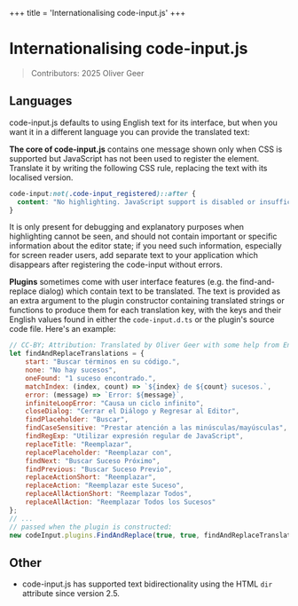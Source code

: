 +++
title = 'Internationalising code-input.js'
+++

# Internationalising code-input.js

> Contributors: 2025 Oliver Geer

## Languages

code-input.js defaults to using English text for its interface, but when you want it in a different language you can provide the translated text:

**The core of code-input.js** contains one message shown only when CSS is supported but JavaScript has not been used to register the element. Translate it by writing the following CSS rule, replacing the text with its localised version.

```css
code-input:not(.code-input_registered)::after {
  content: "No highlighting. JavaScript support is disabled or insufficient, or codeInput.registerTemplate has not been called."!important;
}
```

It is only present for debugging and explanatory purposes when highlighting cannot be seen, and should not contain important or specific information about the editor state; if you need such information, especially for screen reader users, add separate text to your application which disappears after registering the code-input without errors.

**Plugins** sometimes come with user interface features (e.g. the find-and-replace dialog) which contain text to be translated. The text is provided as an extra argument to the plugin constructor containing translated strings or functions to produce them for each translation key, with the keys and their English values found in either the `code-input.d.ts` or the plugin's source code file. Here's an example:
```javascript
// CC-BY; Attribution: Translated by Oliver Geer with some help from English Wiktionary
let findAndReplaceTranslations = {
    start: "Buscar términos en su código.",
    none: "No hay sucesos",
    oneFound: "1 suceso encontrado.",
    matchIndex: (index, count) => `${index} de ${count} sucesos.`,
    error: (message) => `Error: ${message}`,
    infiniteLoopError: "Causa un ciclo infinito",
    closeDialog: "Cerrar el Diálogo y Regresar al Editor",
    findPlaceholder: "Buscar",
    findCaseSensitive: "Prestar atención a las minúsculas/mayúsculas",
    findRegExp: "Utilizar expresión regular de JavaScript",
    replaceTitle: "Reemplazar",
    replacePlaceholder: "Reemplazar con",
    findNext: "Buscar Suceso Próximo",
    findPrevious: "Buscar Suceso Previo",
    replaceActionShort: "Reemplazar",
    replaceAction: "Reemplazar este Suceso",
    replaceAllActionShort: "Reemplazar Todos",
    replaceAllAction: "Reemplazar Todos los Sucesos"
};
// ...
// passed when the plugin is constructed:
new codeInput.plugins.FindAndReplace(true, true, findAndReplaceTranslations),
```

## Other
* code-input.js has supported text bidirectionality using the HTML `dir` attribute since version 2.5.
